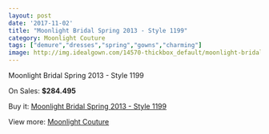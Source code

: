 ```yaml
---
layout: post
date: '2017-11-02'
title: "Moonlight Bridal Spring 2013 - Style 1199"
category: Moonlight Couture
tags: ["demure","dresses","spring","gowns","charming"]
image: http://img.idealgown.com/14570-thickbox_default/moonlight-bridal-spring-2013-style-1199.jpg
---
```

Moonlight Bridal Spring 2013 - Style 1199

On Sales: **$284.495**
<a href="https://www.idealgown.com/en/moonlight-couture/5847-moonlight-bridal-spring-2013-style-1199.html"><amp-img layout="responsive" width="600" height="600" src="//img.idealgown.com/14570-thickbox_default/moonlight-bridal-spring-2013-style-1199.jpg" alt="Moonlight Bridal Spring 2013 - Style 1199 0" /></a>
<a href="https://www.idealgown.com/en/moonlight-couture/5847-moonlight-bridal-spring-2013-style-1199.html"><amp-img layout="responsive" width="600" height="600" src="//img.idealgown.com/14571-thickbox_default/moonlight-bridal-spring-2013-style-1199.jpg" alt="Moonlight Bridal Spring 2013 - Style 1199 1" /></a>

Buy it: [Moonlight Bridal Spring 2013 - Style 1199](https://www.idealgown.com/en/moonlight-couture/5847-moonlight-bridal-spring-2013-style-1199.html "Moonlight Bridal Spring 2013 - Style 1199")

View more: [Moonlight Couture](https://www.idealgown.com/en/87-moonlight-couture "Moonlight Couture")
